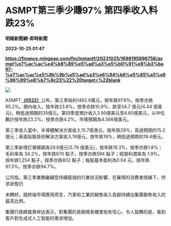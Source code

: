 # ASMPT第三季少賺97% 第四季收入料跌23%
**明報新聞網-即時新聞**

**2023-10-25 01:47**

**https://finance.mingpao.com/fin/instantf/20231025/1698195896758/asmpt%e7%ac%ac%e4%b8%89%e5%ad%a3%e5%b0%91%e8%b3%ba97-%e7%ac%ac%e5%9b%9b%e5%ad%a3%e6%94%b6%e5%85%a5%e6%96%99%e8%b7%8c23%22%20target=%22blank**

![](https://fs.mingpao.com/fin/20231025/s00010/eb9cfc4103c99828339d95d9c68bafbc.jpg)

ASMPT[**（0522）**](https://finance.mingpao.com/fin/instantf/20231025/1698195896758/stock1.php?code=0522)公布，第三季純利1462.6萬元，按年跌97.6%，按季亦跌95.2%。期內收入，按年跌23.8%，按季亦跌10.9%，跌至34.7 億元(4.44 億美元)，稍低過預期的35億元。第四季度預計收入3.90億美元至4.60億美元，以中位數計按年跌23.2%，按季亦跌4.2%，市場預期為4.566億美元。

第三季收入當中，半導體解決方案收入15.7億港元，按年跌29%，高過預期的15.2億元；表面貼裝技術解決方案收入19億元，按年跌19%，稍低過預期的19.4億元。

第三季新增訂單總額為29.6億元(3.79 億美元)，按年跌18.3%，按季亦跌1.8%；毛利率為 34.2%，按年跌670 點子，按季亦跌594 點子；經營利潤率為 1.9%，按年跌1,254 點子，按季亦跌802 點子；每股基本盈利為0.04 元，按年跌97.3%，按季亦跌94.7%。

公司指，第三季業務繼續受持續疲弱的行業狀況影響，在審慎的消費者情緒下，供求狀態仍

未轉好。就終端市場應用而言，汽車和工業的銷售收入貢獻持續佔集團銷售收入的最高比例。

集團行政總裁黄梓达表示，對集團的長期增長機會抱有信心，令人鼓舞的是，看到客戶對生成式人工智能的需求增加。